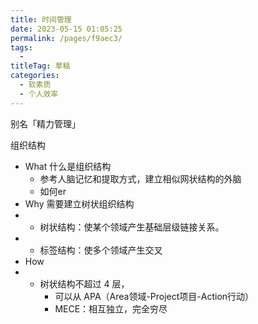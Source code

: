 ```yaml
---
title: 时间管理
date: 2023-05-15 01:05:25
permalink: /pages/f9aec3/
tags: 
  - 
titleTag: 草稿
categories: 
  - 软素质
  - 个人效率
---
```


别名「精力管理」

组织结构

- What 什么是组织结构
    - 参考人脑记忆和提取方式，建立相似网状结构的外脑
    - 如何er
- Why 需要建立树状组织结构
- - 树状结构：使某个领域产生基础层级链接关系。
- - 标签结构：使多个领域产生交叉
- How
- - 树状结构不超过 4 层，
    - 可以从 APA（Area领域-Project项目-Action行动）
    - MECE：相互独立，完全穷尽